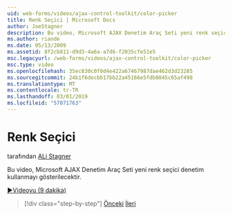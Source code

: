```yaml
---
uid: web-forms/videos/ajax-control-toolkit/color-picker
title: Renk Seçici | Microsoft Docs
author: JoeStagner
description: Bu video, Microsoft AJAX Denetim Araç Seti yeni renk seçici denetim kullanmayı gösterilecektir.
ms.author: riande
ms.date: 05/13/2009
ms.assetid: 8f2cb811-d9d3-4a6a-a7d6-f2035cfe51e5
msc.legacyurl: /web-forms/videos/ajax-control-toolkit/color-picker
msc.type: video
ms.openlocfilehash: 35ec830c0f0d4e422a67467987dae462d3d23285
ms.sourcegitcommit: 24b1f6decbb17bb22a45166e5fdb0845c65af498
ms.translationtype: MT
ms.contentlocale: tr-TR
ms.lasthandoff: 03/01/2019
ms.locfileid: "57071763"
---
```

<a name="color-picker"></a>Renk Seçici
====================
tarafından [ALi Stagner](https://github.com/JoeStagner)

Bu video, Microsoft AJAX Denetim Araç Seti yeni renk seçici denetim kullanmayı gösterilecektir.

[&#9654;Videoyu (9 dakika)](https://channel9.msdn.com/Blogs/ASP-NET-Site-Videos/color-picker)

> [!div class="step-by-step"]
> [Önceki](control-extenders.md)
> [İleri](combo-box.md)

